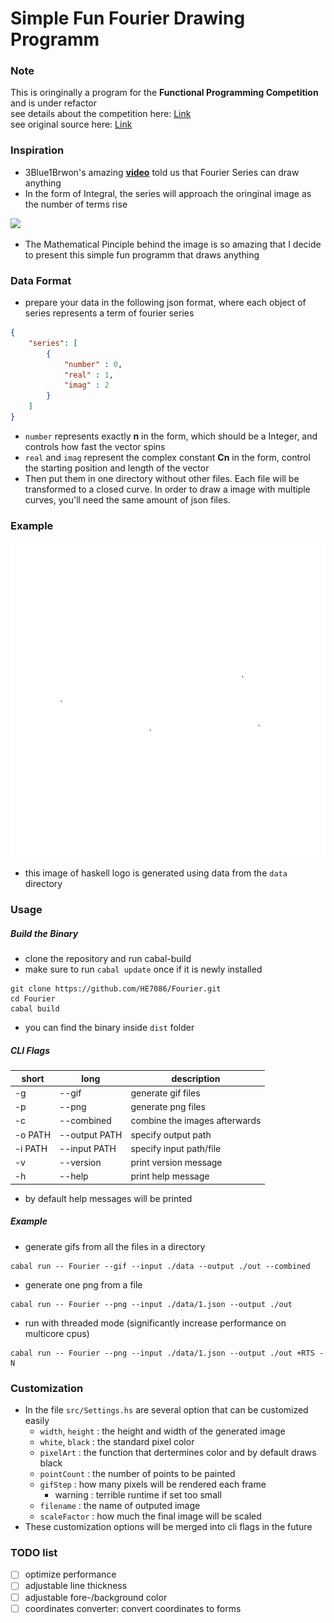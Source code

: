 # Simple Fun Fourier Drawing Programm

### Note

This is oringinally a program for the __Functional Programming Competition__ and is under refactor  
see details about the competition here: [Link](http://www21.in.tum.de/teaching/fpv/WS1920/wettbewerb.html)  
see original source here: [Link](2c31d26154b3e22afb435f266e6cce97c1ab28ab)

### Inspiration

* 3Blue1Brwon's amazing [**video**](https://www.youtube.com/watch?v=r6sGWTCMz2k) told us that Fourier Series can draw anything
* In the form of Integral, the series will approach the oringinal image as the number of terms rise

<img src="https://render.githubusercontent.com/render/math?math=f(t) = \int_{0}^{1}c_{n}e^{2i\pi n * t} dt">

* The Mathematical Pinciple behind the image is so amazing that I decide to present this simple fun programm that draws anything

### Data Format

* prepare your data in the following json format, where each object of series represents a term of fourier series
```json
{
    "series": [
        {
            "number" : 0,
            "real" : 1,
            "imag" : 2 
        }
    ]
}
```
* `number` represents exactly __n__ in the form, which should be a Integer, and controls how fast the vector spins
* `real` and `imag` represent the complex constant __Cn__ in the form, control the starting position and length of the vector
* Then put them in one directory without other files. Each file will be transformed to a closed curve. In order to draw a image with multiple curves, you'll need the same amount of json files.

### Example
![haskell](./example/haskell.gif)

* this image of haskell logo is generated using data from the `data` directory

### Usage

##### Build the Binary
* clone the repository and run cabal-build
* make sure to run `cabal update` once if it is newly installed
```
git clone https://github.com/HE7086/Fourier.git
cd Fourier
cabal build
```
* you can find the binary inside `dist` folder
##### CLI Flags
| short   | long          | description                   |
|---------|---------------|-------------------------------|
| -g      | --gif         | generate gif files            |
| -p      | --png         | generate png files            |
| -c      | --combined    | combine the images afterwards |
| -o PATH | --output PATH | specify output path           |
| -i PATH | --input  PATH | specify input path/file       |
| -v      | --version     | print version message         |
| -h      | --help        | print help message            |

* by default help messages will be printed

##### Example
* generate gifs from all the files in a directory
```
cabal run -- Fourier --gif --input ./data --output ./out --combined
```
* generate one png from a file
```
cabal run -- Fourier --png --input ./data/1.json --output ./out
```
* run with threaded mode (significantly increase performance on multicore cpus)
```
cabal run -- Fourier --png --input ./data/1.json --output ./out +RTS -N
```

### Customization
* In the file `src/Settings.hs` are several option that can be customized easily
    * `width`, `height` : the height and width of the generated image
    * `white`, `black` : the standard pixel color
    * `pixelArt` : the function that dertermines color and by default draws black
    * `pointCount` : the number of points to be painted
    * `gifStep` : how many pixels will be rendered each frame
        * warning : terrible runtime if set too small
    * `filename` : the name of outputed image
    * `scaleFactor` : how much the final image will be scaled
* These customization options will be merged into cli flags in the future

### TODO list
- [ ] optimize performance
- [ ] adjustable line thickness
- [ ] adjustable fore-/background color
- [ ] coordinates converter: convert coordinates to forms
